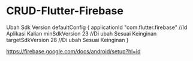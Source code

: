 # CRUD-Flutter-Firebase
<p>
Ubah Sdk Version
  defaultConfig {
        applicationId "com.flutter.firebase" //Id Aplikasi Kalian
        minSdkVersion 23 //Di ubah Sesuai Keinginan
        targetSdkVersion 28 //Di ubah Sesuai Keinginan
    }

https://firebase.google.com/docs/android/setup?hl=id
